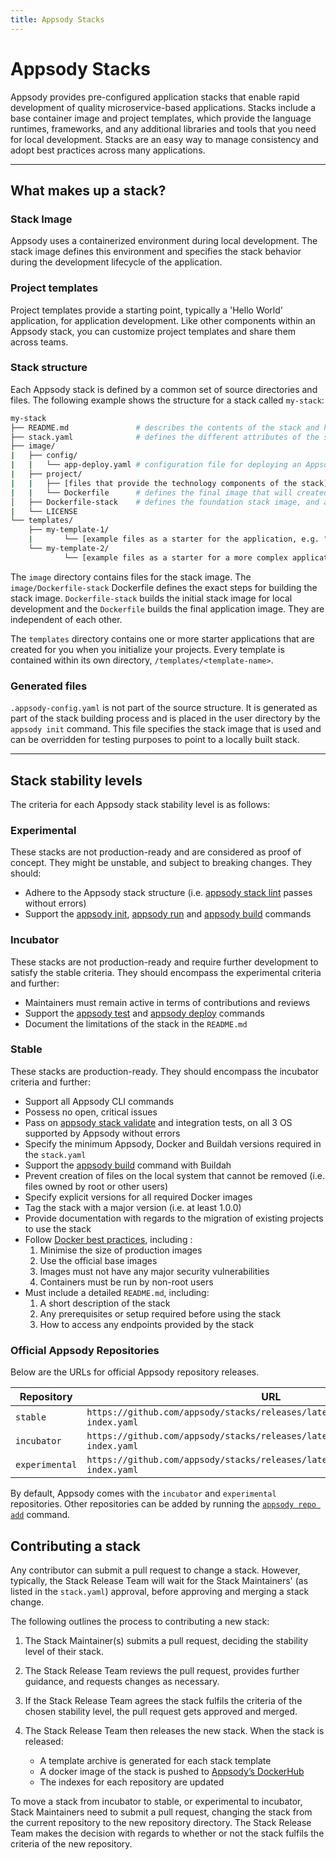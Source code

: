```yaml
---
title: Appsody Stacks
---
```


# Appsody Stacks

Appsody provides pre-configured application stacks that enable rapid development of quality microservice-based applications. Stacks include a base container image and project templates, which provide the language runtimes, frameworks, and any additional libraries and tools that you need for local development. Stacks are an easy way to manage consistency and adopt best practices across many applications.

---

## What makes up a stack?

### Stack Image

Appsody uses a containerized environment during local development. The stack image defines this environment and specifies the stack behavior during the development lifecycle of the application.  

### Project templates
Project templates provide a starting point, typically a 'Hello World' application, for application development. Like other components within an Appsody stack, you can customize project templates and share them across teams.  

### Stack structure

Each Appsody stack is defined by a common set of source directories and files. The following example shows the structure for a stack called `my-stack`:

```bash
my-stack
├── README.md               # describes the contents of the stack and how it should be used
├── stack.yaml              # defines the different attributes of the stack and which template the stack should use by default
├── image/
|   ├── config/
|   |   └── app-deploy.yaml # configuration file for deploying an Appsody project using the Appsody Operator
|   ├── project/
|   |   ├── [files that provide the technology components of the stack]
|   |   └── Dockerfile      # defines the final image that will created by the appsody build command
│   ├── Dockerfile-stack    # defines the foundation stack image, and a set of environment variables for the local development cycle
|   └── LICENSE
└── templates/
    ├── my-template-1/
    |       └── [example files as a starter for the application, e.g. "hello world"]
    └── my-template-2/
            └── [example files as a starter for a more complex application]

```

The `image` directory contains files for the stack image. The `image/Dockerfile-stack` Dockerfile defines the exact steps for building the stack image. `Dockerfile-stack` builds the initial stack image for local development and the `Dockerfile` builds the final application image. They are independent of each other.

The `templates` directory contains one or more starter applications that are created for you when you initialize your projects. Every template is contained within its own directory, `/templates/<template-name>`.

### Generated files

`.appsody-config.yaml` is not part of the source structure. It is generated as part of the stack building process and is placed in the user directory by the `appsody init` command. This file specifies the stack image that is used and can be overridden for testing purposes to point to a locally built stack.

---

## Stack stability levels

The criteria for each Appsody stack stability level is as follows:

### Experimental
These stacks are not production-ready and are considered as proof of concept. They might be unstable, and subject to breaking changes. They should:
- Adhere to the Appsody stack structure (i.e. [appsody stack lint](https://appsody.dev/docs/using-appsody/cli-commands#appsody-stack-lint) passes without errors)
- Support the [appsody init](https://appsody.dev/docs/using-appsody/cli-commands#appsody-init), [appsody run](https://appsody.dev/docs/using-appsody/cli-commands#appsody-run) and [appsody build](https://appsody.dev/docs/using-appsody/cli-commands#appsody-build) commands

### Incubator
These stacks are not production-ready and require further development to satisfy the stable criteria. They should encompass the experimental criteria and further:
- Maintainers must remain active in terms of contributions and reviews
- Support the [appsody test](https://appsody.dev/docs/using-appsody/cli-commands#appsody-test) and [appsody deploy](https://appsody.dev/docs/using-appsody/cli-commands#appsody-deploy) commands
- Document the limitations of the stack in the `README.md`

### Stable
These stacks are production-ready. They should encompass the incubator criteria and further:
- Support all Appsody CLI commands
- Possess no open, critical issues
- Pass on [appsody stack validate](https://appsody.dev/docs/using-appsody/cli-commands#appsody-stack-validate) and integration tests, on all 3 OS supported by Appsody without errors
- Specify the minimum Appsody, Docker and Buildah versions required in the `stack.yaml`
- Support the [appsody build](https://appsody.dev/docs/using-appsody/cli-commands#appsody-build) command with Buildah
- Prevent creation of files on the local system that cannot be removed (i.e. files owned by root or other users)
- Specify explicit versions for all required Docker images
- Tag the stack with a major version (i.e. at least 1.0.0)
- Provide documentation with regards to the migration of existing projects to use the stack
- Follow [Docker best practices](https://docs.docker.com/develop/develop-images/dockerfile_best-practices/), including :
    1. Minimise the size of production images 
    2. Use the official base images 
    3. Images must not have any major security vulnerabilities
    4. Containers must be run by non-root users
- Must include a detailed `README.md`, including:
    1. A short description of the stack
    2. Any prerequisites or setup required before using the stack
    3. How to access any endpoints provided by the stack

### Official Appsody Repositories

Below are the URLs for official Appsody repository releases.

| Repository     | URL                                                                                  |
| -------------- | ------------------------------------------------------------------------------------ |
| `stable`       | `https://github.com/appsody/stacks/releases/latest/download/stable-index.yaml`       |
| `incubator`    | `https://github.com/appsody/stacks/releases/latest/download/incubator-index.yaml`    |
| `experimental` | `https://github.com/appsody/stacks/releases/latest/download/experimental-index.yaml` |

By default, Appsody comes with the `incubator` and `experimental` repositories. Other repositories can be added by running the [`appsody repo add`](/docs/using-appsody/cli-commands/#appsody-repo-add) command.

## Contributing a stack
Any contributor can submit a pull request to change a stack. However, typically, the Stack Release Team will wait for the Stack Maintainers' (as listed in the `stack.yaml`) approval, before approving and merging a stack change.

The following outlines the process to contributing a new stack:

1. The Stack Maintainer(s) submits a pull request, deciding the stability level of their stack. 

2. The Stack Release Team reviews the pull request, provides further guidance, and requests changes as necessary. 

3. If the Stack Release Team agrees the stack fulfils the criteria of the chosen stability level, the pull request gets approved and merged.

4. The Stack Release Team then releases the new stack. When the stack is released:
    - A template archive is generated for each stack template
    - A docker image of the stack is pushed to [Appsody’s DockerHub](https://hub.docker.com/u/appsody)
    - The indexes for each repository are updated

To move a stack from incubator to stable, or experimental to incubator, Stack Maintainers need to submit a pull request, changing the stack from the current repository to the new repository directory. The Stack Release Team makes the decision with regards to whether or not the stack fulfils the criteria of the new repository.